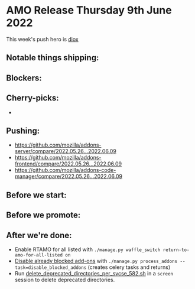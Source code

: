 # AMO Release Thursday 9th June 2022

This week's push hero is [diox](https://github.com/diox)

## Notable things shipping:

## Blockers:

## Cherry-picks:
- 

## Pushing:

- https://github.com/mozilla/addons-server/compare/2022.05.26...2022.06.09
- https://github.com/mozilla/addons-frontend/compare/2022.05.26...2022.06.09
- https://github.com/mozilla/addons-code-manager/compare/2022.05.26...2022.06.09

## Before we start:

## Before we promote:

## After we're done:
- Enable RTAMO for all listed with `./manage.py waffle_switch return-to-amo-for-all-listed on`
- [Disable already blocked add-ons](https://github.com/mozilla/addons-server/issues/19288) with `./manage.py process_addons --task=disable_blocked_addons` (creates celery tasks and returns)
- Run [delete_deprecated_directories_per_svcse_582.sh](https://github.com/mozilla-services/cloudops-deployment/blob/master/projects/amo/puppet/modules/olympia/templates/delete_deprecated_directories_per_svcse_582.sh.erb) in a `screen` session to delete deprecated directories.

